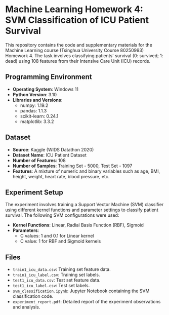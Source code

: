 # Machine Learning Homework 4: SVM Classification of ICU Patient Survival

This repository contains the code and supplementary materials for the Machine Learning course (Tsinghua University Course 80250993) Homework 4. The task involves classifying patients' survival (0: survived; 1: dead) using 108 features from their Intensive Care Unit (ICU) records.

## Programming Environment

- **Operating System**: Windows 11
- **Python Version**: 3.10
- **Libraries and Versions**:
  - numpy: 1.19.2
  - pandas: 1.1.3
  - scikit-learn: 0.24.1
  - matplotlib: 3.3.2

## Dataset

- **Source**: Kaggle (WIDS Datathon 2020)
- **Dataset Name**: ICU Patient Dataset
- **Number of Features**: 108
- **Number of Samples**: Training Set - 5000, Test Set - 1097
- **Features**: A mixture of numeric and binary variables such as age, BMI, height, weight, heart rate, blood pressure, etc.

## Experiment Setup

The experiment involves training a Support Vector Machine (SVM) classifier using different kernel functions and parameter settings to classify patient survival. The following SVM configurations were used:

- **Kernel Functions**: Linear, Radial Basis Function (RBF), Sigmoid
- **Parameters**:
  - C values: 1 and 0.1 for Linear kernel
  - C value: 1 for RBF and Sigmoid kernels

## Files

- `train1_icu_data.csv`: Training set feature data.
- `train1_icu_label.csv`: Training set labels.
- `test1_icu_data.csv`: Test set feature data.
- `test1_icu_label.csv`: Test set labels.
- `svm_classification.ipynb`: Jupyter Notebook containing the SVM classification code.
- `experiment_report.pdf`: Detailed report of the experiment observations and analysis.
